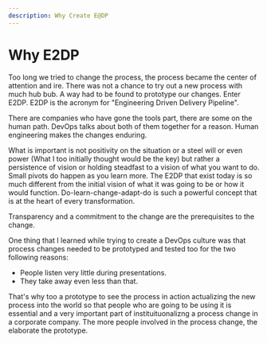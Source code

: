 ```yaml
---
description: Why Create E@DP
---
```


# Why E2DP

Too long we tried to change the process, the process became the center of attention and ire. There was not a chance to try out a new process with much hub bub. A way had to be found to prototype our changes. Enter E2DP. E2DP is the acronym for "Engineering Driven Delivery Pipeline".

There are companies who have gone the tools part, there are some on the human path. DevOps talks about both of them together for a reason. Human engineering makes the changes enduring.

What is important is not positivity on the situation or a steel will or even power \(What I too initially thought would be the key\) but rather a persistence of vision or holding steadfast to a vision of what you want to do. Small pivots do happen as you learn more. The E2DP that exist today is so much different from the initial vision of what it was going to be or how it would function. Do-learn-change-adapt-do is such a powerful concept that is at the heart of every transformation.

Transparency and a commitment to the change are the prerequisites to the change.

One thing that I learned while trying to create a DevOps culture was that process changes needed to be prototyped and tested too for the two following reasons: 

* People listen very little during presentations.
* They take away even less than that.

That's why too a prototype to see the process in action actualizing the new process into the world so that people who are going to be using it is essential and a very important part of instituituonalizng a process change in a corporate company. The more people involved in the process change, the elaborate the prototype.

